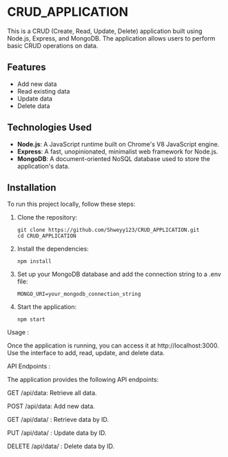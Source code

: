 
 # CRUD_APPLICATION

This is a CRUD (Create, Read, Update, Delete) application built using Node.js, Express, and MongoDB. The application allows users to perform basic CRUD operations on data.

## Features

- Add new data
- Read existing data
- Update data
- Delete data

## Technologies Used

- **Node.js**: A JavaScript runtime built on Chrome's V8 JavaScript engine.
- **Express**: A fast, unopinionated, minimalist web framework for Node.js.
- **MongoDB**: A document-oriented NoSQL database used to store the application's data.

## Installation

To run this project locally, follow these steps:

1. Clone the repository:

       git clone https://github.com/Shweyy123/CRUD_APPLICATION.git
       cd CRUD_APPLICATION
   
2. Install the dependencies:

       npm install

3. Set up your MongoDB database and add the connection string to a .env file:

       MONGO_URI=your_mongodb_connection_string

4. Start the application:

       npm start

Usage :

Once the application is running, you can access it at http://localhost:3000. Use the interface to add, read, update, and delete data.

API Endpoints :

The application provides the following API endpoints:

GET /api/data: Retrieve all data.

POST /api/data: Add new data.

GET /api/data/
: Retrieve data by ID.

PUT /api/data/
: Update data by ID.

DELETE /api/data/
: Delete data by ID.



